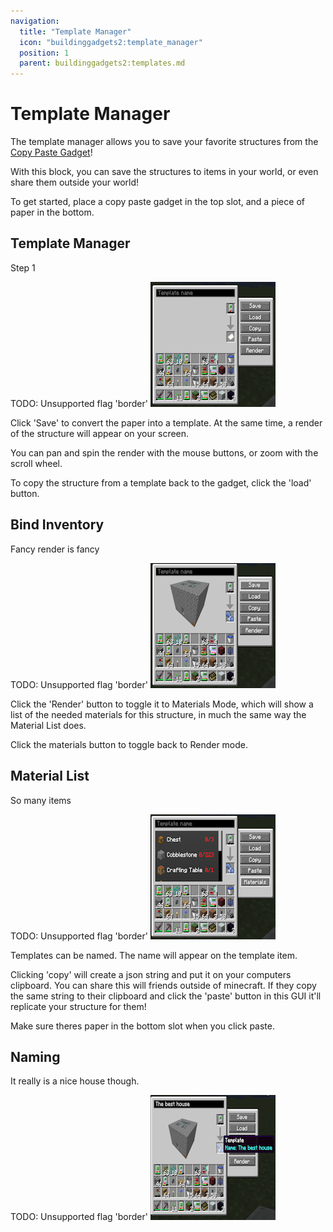 ```yaml
---
navigation:
  title: "Template Manager"
  icon: "buildinggadgets2:template_manager"
  position: 1
  parent: buildinggadgets2:templates.md
---
```


# Template Manager

The template manager allows you to save your favorite structures from the [Copy Paste Gadget](./copypaste.md)!  

With this block, you can save the structures to items in your world, or even share them outside your world!

To get started, place a copy paste gadget in the top slot, and a piece of paper in the bottom.

## Template Manager

Step 1

TODO: Unsupported flag 'border'
![](templatemanager1.png)

Click 'Save' to convert the paper into a template. At the same time, a render of the structure will appear on your screen.

You can pan and spin the render with the mouse buttons, or zoom with the scroll wheel. 

To copy the structure from a template back to the gadget, click the 'load' button.

## Bind Inventory

Fancy render is fancy

TODO: Unsupported flag 'border'
![](templatemanager2.png)

Click the 'Render' button to toggle it to Materials Mode, which will show a list of the needed materials for this structure, in much the same way the Material List does.

Click the materials button to toggle back to Render mode.

## Material List

So many items

TODO: Unsupported flag 'border'
![](templatemanager3.png)

Templates can be named. The name will appear on the template item.

Clicking 'copy' will create a json string and put it on your computers clipboard. You can share this will friends outside of minecraft. If they copy the same string to their clipboard and click the 'paste' button in this GUI it'll replicate your structure for them!

Make sure theres paper in the bottom slot when you click paste.

## Naming

It really is a nice house though.

TODO: Unsupported flag 'border'
![](templatemanager4.png)


